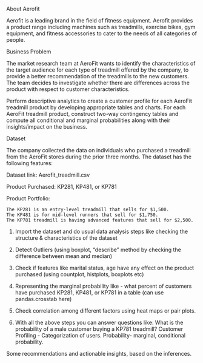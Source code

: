 About Aerofit

Aerofit is a leading brand in the field of fitness equipment. Aerofit provides a product range including machines such as treadmills, exercise bikes, gym equipment, and fitness accessories to cater to the needs of all categories of people.


Business Problem

The market research team at AeroFit wants to identify the characteristics of the target audience for each type of treadmill offered by the company, to provide a better recommendation of the treadmills to the new customers. The team decides to investigate whether there are differences across the product with respect to customer characteristics.

Perform descriptive analytics to create a customer profile for each AeroFit treadmill product by developing appropriate tables and charts.
For each AeroFit treadmill product, construct two-way contingency tables and compute all conditional and marginal probabilities along with their insights/impact on the business.

Dataset

The company collected the data on individuals who purchased a treadmill from the AeroFit stores during the prior three months. The dataset has the following features:

Dataset link: Aerofit_treadmill.csv

Product Purchased:	KP281, KP481, or KP781

  
    


Product Portfolio:

    The KP281 is an entry-level treadmill that sells for $1,500.
    The KP481 is for mid-level runners that sell for $1,750.
    The KP781 treadmill is having advanced features that sell for $2,500.


1. Import the dataset and do usual data analysis steps like checking the structure & characteristics of the dataset

2. Detect Outliers (using boxplot, “describe” method by checking the difference between mean and median)

3. Check if features like marital status, age have any effect on the product purchased (using countplot, histplots, boxplots etc)

4. Representing the marginal probability like - what percent of customers have purchased KP281, KP481, or KP781 in a table (can use pandas.crosstab here)
   
5. Check correlation among different factors using heat maps or pair plots.
   
6. With all the above steps you can answer questions like:
     What is the probability of a male customer buying a KP781 treadmill?
     Customer Profiling - Categorization of users.
     Probability- marginal, conditional probability.
   
Some recommendations and actionable insights, based on the inferences.


